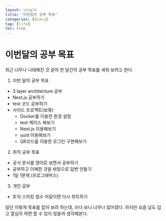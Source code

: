 ```yaml
---
layout: single
title: "이번달의 공부 목표"
categories: [diary]
tag: [life]
toc: true
---
```


# 이번달의 공부 목표

최근 너무나 나태해진 것 같아 한 달간의 공부 목표를 세워 보려고 한다.

1. 이번 달의 공부 목표

- 3 layer architecture 공부
- Nest.js 공부하기
- test 코드 공부하기
- 사이드 프로젝트(보류)
  - Docker를 이용한 환경 설정
  - test 케이스 짜보기
  - Nest.js 이용해보기
  - uuid 이용해보기
  - QR코드를 이용한 로그인 구현해보기

2. 취직 공부 목표

- 공식 문서를 영어로 보면서 공부하기
- 공부하고 이해한 것을 바탕으로 답변 만들기
- 1일 1문제 (프로그래머스)

3. 개인 공부

- 토익 스피킹 점수 미달이면 다시 취득하기

일단 이렇게 목표를 잡아 보려 하는데, 쓰다 보니 너무나 많아졌다. 하지만 요즘 날도 덥고 열심히 하면 할 수 있지 않을까 생각해본다.
